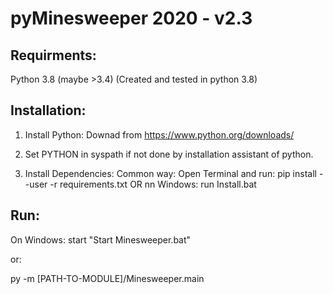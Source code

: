 # pyMinesweeper 2020 - v2.3


## Requirments:

Python 3.8 (maybe >3.4) (Created and tested in python 3.8)


## Installation:

1. Install Python: Downad from https://www.python.org/downloads/
2. Set PYTHON in syspath if not done by installation assistant of python.

3. Install Dependencies:
Common way: Open Terminal and run: pip install --user -r requirements.txt
OR nn Windows: run Install.bat


## Run:

On Windows: start "Start Minesweeper.bat"

or:

py -m [PATH-TO-MODULE]/Minesweeper.main
